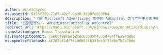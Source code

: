 ```yaml
---
author: mcleanbyron
ms.assetid: 9165f709-71d7-42cf-9b30-3190fe029fb4
description: "了解 Microsoft Advertising 库中的 AdControl 类与广告中介库中的 AdMediatorControl 类之间的区别。"
title: "区别是什么 - AdMediatorControl 或 AdControl"
redirect_url: https://msdn.microsoft.com/windows/uwp/monetize/display-ads-in-your-app
translationtype: Human Translation
ms.sourcegitcommit: c6e0cf98c6eb2cdc656d5b4555d794ff6a94d2bc
ms.openlocfilehash: 4f7879f1df73498b551633fec3f33d8e7b8c706c

---
```




<!--HONumber=Aug16_HO3-->


